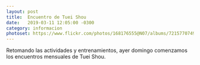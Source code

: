 ```yaml
---
layout: post
title:  Encuentro de Tuei Shou
date:   2019-03-11 12:05:00 -0300
category: informacion
photoset: https://www.flickr.com/photos/168176555@N07/albums/72157707497371694
---
```


Retomando las actividades y entrenamientos, ayer domingo comenzamos los encuentros mensuales de Tuei Shou.

